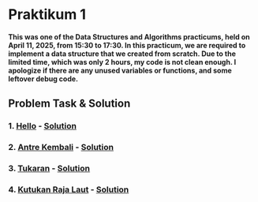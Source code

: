 # Praktikum 1
#### This was one of the Data Structures and Algorithms practicums, held on April 11, 2025, from 15:30 to 17:30. In this practicum, we are required to implement a data structure that we created from scratch. Due to the limited time, which was only 2 hours, my code is not clean enough. I apologize if there are any unused variables or functions, and some leftover debug code.

## Problem Task & Solution
### 1. [Hello](./probA-Hello.pdf) - [Solution](./A.c)
### 2. [Antre Kembali](./probB-AntreKembali.pdf) - [Solution](./B.c)
### 3. [Tukaran](./probC-Tukaran.pdf) - [Solution](./C.c)
### 4. [Kutukan Raja Laut](./probD-KutukanRajaLaut.pdf) - [Solution](./D.c)

